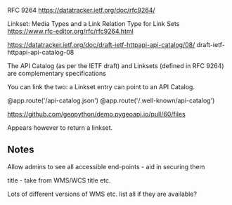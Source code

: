 RFC 9264
https://datatracker.ietf.org/doc/rfc9264/

Linkset: Media Types and a Link Relation Type for Link Sets
https://www.rfc-editor.org/rfc/rfc9264.html

https://datatracker.ietf.org/doc/draft-ietf-httpapi-api-catalog/08/
draft-ietf-httpapi-api-catalog-08 

The API Catalog (as per the IETF draft) and Linksets (defined in RFC 9264) are complementary specifications 

You can link the two: a Linkset entry can point to an API Catalog.



@app.route('/api-catalog.json')
@app.route('/.well-known/api-catalog')

https://github.com/geopython/demo.pygeoapi.io/pull/60/files

Appears however to return a linkset.



## Notes

Allow admins to see all accessible end-points - aid in securing them


title - take from WMS/WCS title etc.


Lots of different versions of WMS etc. list all if they are available?